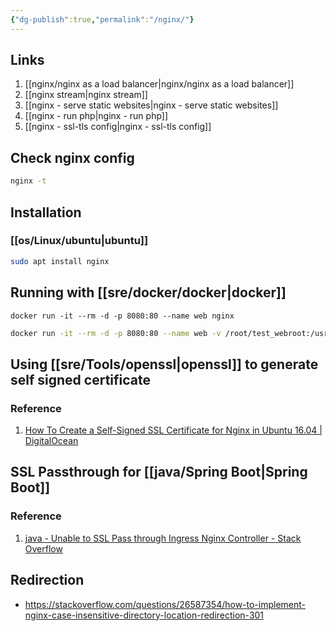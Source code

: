 ```yaml
---
{"dg-publish":true,"permalink":"/nginx/"}
---
```



## Links

1. [[nginx/nginx as a load balancer\|nginx/nginx as a load balancer]]
2. [[nginx stream\|nginx stream]]
3. [[nginx - serve static websites\|nginx - serve static websites]]
4. [[nginx - run php\|nginx - run php]]
5. [[nginx - ssl-tls config\|nginx - ssl-tls config]]

## Check nginx config

```bash
nginx -t
```
## Installation

### [[os/Linux/ubuntu\|ubuntu]]

```bash
sudo apt install nginx
```

## Running with [[sre/docker/docker\|docker]]

```
docker run -it --rm -d -p 8080:80 --name web nginx
```

```bash
docker run -it --rm -d -p 8080:80 --name web -v /root/test_webroot:/usr/share/nginx/html nginx
```


## Using [[sre/Tools/openssl\|openssl]] to generate self signed certificate

### Reference 

1. [How To Create a Self-Signed SSL Certificate for Nginx in Ubuntu 16.04 | DigitalOcean](https://www.digitalocean.com/community/tutorials/how-to-create-a-self-signed-ssl-certificate-for-nginx-in-ubuntu-16-04)


## SSL Passthrough for [[java/Spring Boot\|Spring Boot]]

### Reference 

1. [java - Unable to SSL Pass through Ingress Nginx Controller - Stack Overflow](https://stackoverflow.com/questions/66196561/unable-to-ssl-pass-through-ingress-nginx-controller)


## Redirection

- https://stackoverflow.com/questions/26587354/how-to-implement-nginx-case-insensitive-directory-location-redirection-301